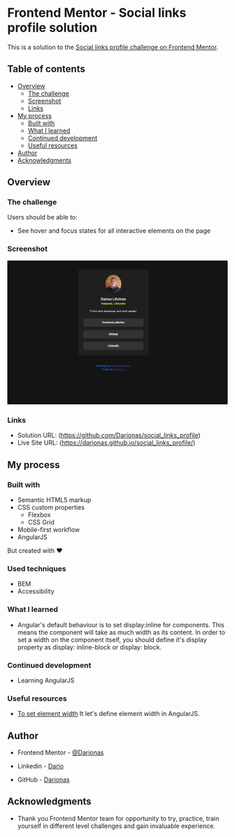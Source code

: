 # Frontend Mentor - Social links profile solution

This is a solution to the [Social links profile challenge on Frontend Mentor](https://www.frontendmentor.io/challenges/social-links-profile-UG32l9m6dQ).

## Table of contents

- [Overview](#overview)
  - [The challenge](#the-challenge)
  - [Screenshot](#screenshot)
  - [Links](#links)
- [My process](#my-process)
  - [Built with](#built-with)
  - [What I learned](#what-i-learned)
  - [Continued development](#continued-development)
  - [Useful resources](#useful-resources)
- [Author](#author)
- [Acknowledgments](#acknowledgments)


## Overview

### The challenge

Users should be able to:

- See hover and focus states for all interactive elements on the page

### Screenshot

![Social_links_profile](/assets/images/social-links-profile.jpg)


### Links

- Solution URL: (https://github.com/Darionas/social_links_profile)
- Live Site URL: (https://darionas.github.io/social_links_profile/)

## My process

### Built with

- Semantic HTML5 markup
- CSS custom properties
  - Flexbox
  - CSS Grid
- Mobile-first workflow
- AngularJS

But created with :heart:

### Used techniques

- BEM
- Accessibility

### What I learned

- Angular's default behaviour is to set display:inline for components. This means the component will take as much width as its content. In order to set a width on the component itself, you should define it's display property as display: inline-block or display: block.

### Continued development

- Learning AngularJS

### Useful resources

- [To set element width](https://stackoverflow.com/questions/74065064/cannot-set-width-of-component#answer-74065118) It let's define element width in AngularJS.

## Author

- Frontend Mentor - [@Darionas](https://www.frontendmentor.io/profile/Darionas)

- Linkedin - [Dario](https://www.linkedin.com/in/dario-dario-2a3118231/)

- GitHub - [Darionas](https://github.com/Darionas)


## Acknowledgments

- Thank you Frontend Mentor team for opportunity to try, practice, train yourself in different level challenges and gain invaluable experience.
